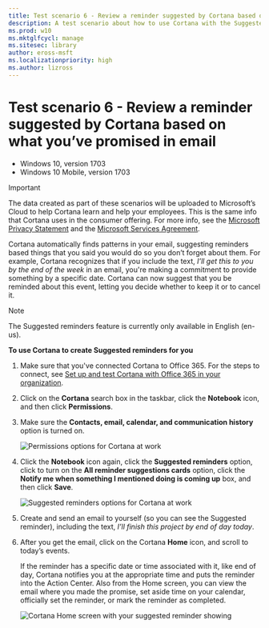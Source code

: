 ```yaml
---
title: Test scenario 6 - Review a reminder suggested by Cortana based on what you’ve promised in email (Windows 10)
description: A test scenario about how to use Cortana with the Suggested reminders feature.
ms.prod: w10
ms.mktglfcycl: manage
ms.sitesec: library
author: eross-msft
ms.localizationpriority: high
ms.author: lizross
---
```


# Test scenario 6 - Review a reminder suggested by Cortana based on what you’ve promised in email

-   Windows 10, version 1703
-   Windows 10 Mobile, version 1703

>[!IMPORTANT]
>The data created as part of these scenarios will be uploaded to Microsoft’s Cloud to help Cortana learn and help your employees. This is the same info that Cortana uses in the consumer offering. For more info, see the [Microsoft Privacy Statement](https://privacy.microsoft.com/privacystatement) and the [Microsoft Services Agreement](https://www.microsoft.com/en-us/servicesagreement).

Cortana automatically finds patterns in your email, suggesting reminders based things that you said you would do so you don’t forget about them. For example, Cortana recognizes that if you include the text, _I’ll get this to you by the end of the week_ in an email, you're making a commitment to provide something by a specific date. Cortana can now suggest that you be reminded about this event, letting you decide whether to keep it or to cancel it.

>[!NOTE]
>The Suggested reminders feature is currently only available in English (en-us). 

**To use Cortana to create Suggested reminders for you**

1. Make sure that you've connected Cortana to Office 365. For the steps to connect, see [Set up and test Cortana with Office 365 in your organization](cortana-at-work-o365.md).

2. Click on the **Cortana** search box in the taskbar, click the **Notebook** icon, and then click **Permissions**.

3. Make sure the **Contacts, email, calendar, and communication history** option is turned on.

    ![Permissions options for Cortana at work](../images/cortana-communication-history-permissions.png)

4. Click the **Notebook** icon again, click the **Suggested reminders** option, click to turn on the **All reminder suggestions cards** option, click the **Notify me when something I mentioned doing is coming up** box, and then click **Save**.

    ![Suggested reminders options for Cortana at work](../images/cortana-suggested-reminder-settings.png)

5. Create and send an email to yourself (so you can see the Suggested reminder), including the text, _I’ll finish this project by end of day today_.

6.	After you get the email, click on the Cortana **Home** icon, and scroll to today’s events. 

    If the reminder has a specific date or time associated with it, like end of day, Cortana notifies you at the appropriate time and puts the reminder into the Action Center. Also from the Home screen, you can view the email where you made the promise, set aside time on your calendar, officially set the reminder, or mark the reminder as completed.

    ![Cortana Home screen with your suggested reminder showing](../images/cortana-suggested-reminder.png)    

